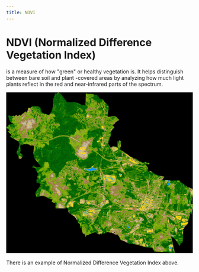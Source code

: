 ```yaml
---
title: NDVI
---
```



# NDVI (Normalized Difference Vegetation Index) 
is a measure of how "green" or healthy vegetation is. It helps distinguish between bare soil and plant -covered areas by analyzing how much light plants reflect in the red and near-infrared parts of the spectrum.

![NDVI Example](Bytom.png)

There is an example of Normalized Difference Vegetation Index above.

